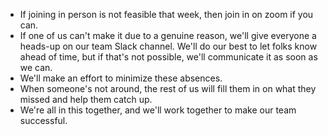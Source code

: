 - If joining in person is not feasible that week, then join in on zoom if you can.
- If one of us can't make it due to a genuine reason, we'll give everyone a heads-up on our team Slack channel. We'll do our best to let folks know ahead of time, but if that's not possible, we'll communicate it as soon as we can.
- We'll make an effort to minimize these absences.
- When someone's not around, the rest of us will fill them in on what they missed and help them catch up.
- We're all in this together, and we'll work together to make our team successful.
